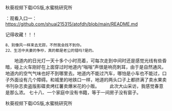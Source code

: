 秋葵视频下载iOS版,水蜜桃研究所

：观看入口一：https://github.com/shuai215315/atofdh/blob/main/README.md


记得收藏！！！



	8、别像风一样来去无踪，不然我会找不到你。
	22、生活中夫妻的争吵，真的都是老公的错吗?是的。
　　地道内的日光灯一天十多个小时亮着，可每次走到中间时还是感觉光线有些昏暗，碰上火车刚好在上面穿过时地道内“嗡嗡”声很是响亮刺耳，由于是自然通风，地道内的空气气味也好不到哪里去。地道内不能过汽车，哪怕是小车也不能过，口子外面设有几个障碍。和城里的地铁口一样，地道的两头口子上都挤满了卖水果卖书刊杂志卖盗版影碟卖烤红薯卖爆米花的小贩。
　　此次大山采访，我感觉春意是那么浓。
	七十八、一个家庭中没有书籍，等于一间房子没有窗子。







秋葵视频下载iOS版,水蜜桃研究所
